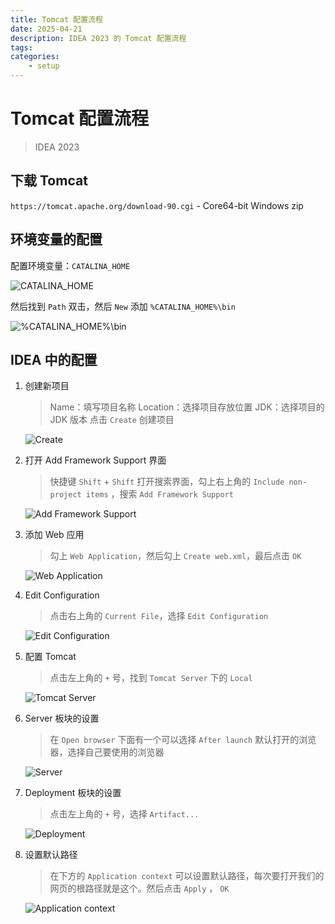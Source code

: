 ```yaml
---
title: Tomcat 配置流程
date: 2025-04-21
description: IDEA 2023 的 Tomcat 配置流程
tags: 
categories:
    - setup
---
```


# Tomcat 配置流程

> IDEA 2023

## 下载 Tomcat

`https://tomcat.apache.org/download-90.cgi` - Core64-bit Windows zip

## 环境变量的配置

配置环境变量：`CATALINA_HOME`

![CATALINA_HOME](image-12.png)

然后找到 `Path` 双击，然后 `New` 添加 `%CATALINA_HOME%\bin`

![%CATALINA_HOME%\bin](image-13.png)

## IDEA 中的配置

1. 创建新项目
   
   > Name：填写项目名称
   > Location：选择项目存放位置
   > JDK：选择项目的 JDK 版本
   > 点击 `Create` 创建项目

   ![Create](image.png)

2. 打开 Add Framework Support 界面
   
   > 快捷键 `Shift` + `Shift` 打开搜索界面，勾上右上角的 `Include non-project items` ，搜索 `Add Framework Support`
   
   ![Add Framework Support](image-1.png)

3. 添加 Web 应用
   
   > 勾上 `Web Application`，然后勾上 `Create web.xml`，最后点击 `OK`
   
   ![Web Application](image-2.png)

4. Edit Configuration
   
   > 点击右上角的 `Current File`，选择 `Edit Configuration`
   
   ![Edit Configuration](image-7.png)

5. 配置 Tomcat
   
   > 点击左上角的 `+` 号，找到 `Tomcat Server` 下的 `Local`
   
   ![Tomcat Server](image-3.png)

6. Server 板块的设置
   
   > 在 `Open browser` 下面有一个可以选择 `After launch` 默认打开的浏览器，选择自己要使用的浏览器
   
   ![Server](image-4.png)

7. Deployment 板块的设置
   
   > 点击左上角的 `+` 号，选择 `Artifact...`
   
   ![Deployment](image-6.png)

8. 设置默认路径
   
   > 在下方的 `Application context` 可以设置默认路径，每次要打开我们的网页的根路径就是这个。然后点击 `Apply` ， `OK`
   
   ![Application context](image-5.png)